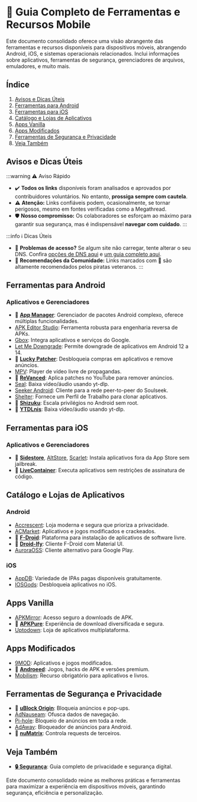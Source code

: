 # 📱 Guia Completo de Ferramentas e Recursos Mobile

Este documento consolidado oferece uma visão abrangente das ferramentas e recursos disponíveis para dispositivos móveis, abrangendo Android, iOS, e sistemas operacionais relacionados. Inclui informações sobre aplicativos, ferramentas de segurança, gerenciadores de arquivos, emuladores, e muito mais.

## Índice

1. [Avisos e Dicas Úteis](#avisos-e-dicas-úteis)
2. [Ferramentas para Android](#ferramentas-para-android)
3. [Ferramentas para iOS](#ferramentas-para-ios)
4. [Catálogo e Lojas de Aplicativos](#catálogo-e-lojas-de-aplicativos)
5. [Apps Vanilla](#apps-vanilla)
6. [Apps Modificados](#apps-modificados)
7. [Ferramentas de Segurança e Privacidade](#ferramentas-de-segurança-e-privacidade)
8. [Veja Também](#veja-também)

## Avisos e Dicas Úteis

:::warning ⚠️ Aviso Rápido
- ✔️ **Todos os links** disponíveis foram analisados e aprovados por contribuidores voluntários. No entanto, **prossiga sempre com cautela**.
- ⚠️ **Atenção:** Links confiáveis podem, ocasionalmente, se tornar perigosos, mesmo em fontes verificadas como a Megathread.
- 🛡️ **Nosso compromisso:** Os colaboradores se esforçam ao máximo para garantir sua segurança, mas é indispensável **navegar com cuidado**.
:::

:::info ℹ️ Dicas Úteis
- 🚨 **Problemas de acesso?** Se algum site não carregar, tente alterar o seu DNS. Confira [opções de DNS aqui](https://www.privacyguides.org/en/dns/) e [um guia completo aqui](guias/dns.md).
- 🌟 **Recomendações da Comunidade:** Links marcados com 🌟 são altamente recomendados pelos piratas veteranos.
:::

## Ferramentas para Android

### Aplicativos e Gerenciadores

- 🌟 [**App Manager**](https://muntashirakon.github.io/AppManager/en/): Gerenciador de pacotes Android complexo, oferece múltiplas funcionalidades.
- [APK Editor Studio](https://qwertycube.com/apk-editor-studio/): Ferramenta robusta para engenharia reversa de APKs.
- [Gbox](https://www.gboxlab.com/): Integra aplicativos e serviços do Google.
- [Let Me Downgrade](https://github.com/DavidBerdik/Let-Me-Downgrade): Permite downgrade de aplicativos em Android 12 a 14.
- 🌟 [**Lucky Patcher**](https://forum.mobilism.org/search.php?keywords=lucky+patcher): Desbloqueia compras em aplicativos e remove anúncios.
- [MPV](https://github.com/mpv-android/mpv-android/releases): Player de vídeo livre de propagandas.
- 🌟 [**ReVanced**](https://revanced.app): Aplica patches no YouTube para remover anúncios.
- [Seal](https://github.com/JunkFood02/Seal): Baixa vídeo/áudio usando yt-dlp.
- [Seeker Android](https://github.com/jackBonadies/SeekerAndroid): Cliente para a rede peer-to-peer do Soulseek.
- [Shelter](https://github.com/PeterCxy/Shelter): Fornece um Perfil de Trabalho para clonar aplicativos.
- 🌟 [**Shizuku**](https://github.com/RikkaApps/Shizuku): Escala privilégios no Android sem root.
- 🌟 [**YTDLnis**](https://github.com/deniscerri/ytdlnis): Baixa vídeo/áudio usando yt-dlp.

## Ferramentas para iOS

### Aplicativos e Gerenciadores

- 🌟 [**Sidestore**](https://sidestore.io/), [AltStore](https://altstore.io/), [Scarlet](https://usescarlet.com/): Instala aplicativos fora da App Store sem jailbreak.
- 🌟 [**LiveContainer**](https://github.com/LiveContainer/LiveContainer): Executa aplicativos sem restrições de assinatura de código.

## Catálogo e Lojas de Aplicativos

### Android

- [Accrescent](https://accrescent.app/): Loja moderna e segura que prioriza a privacidade.
- [ACMarket](https://acmarket.net/): Aplicativos e jogos modificados e crackeados.
- 🌟 [**F-Droid**](https://f-droid.org/): Plataforma para instalação de aplicativos de software livre.
- 🌟 [**Droid-Ify**](https://github.com/Droid-ify/client): Cliente F-Droid com Material UI.
- [AuroraOSS](https://auroraoss.com/): Cliente alternativo para Google Play.

### iOS

- [AppDB](https://appdb.to/): Variedade de IPAs pagas disponíveis gratuitamente.
- [IOSGods](https://iosgods.com/): Desbloqueia aplicativos no iOS.

## Apps Vanilla

- [APKMirror](https://www.apkmirror.com/): Acesso seguro a downloads de APK.
- 🌟 [**APKPure**](https://apkpure.net/): Experiência de download diversificada e segura.
- [Uptodown](https://www.uptodown.com/): Loja de aplicativos multiplataforma.

## Apps Modificados

- [9MOD](https://9mod.com/): Aplicativos e jogos modificados.
- 🌟 [**Androeed**](https://androeed.store/): Jogos, hacks de APK e versões premium.
- [Mobilism](https://forum.mobilism.org/index.php): Recurso obrigatório para aplicativos e livros.

## Ferramentas de Segurança e Privacidade

- 🌟 [**uBlock Origin**](https://github.com/gorhill/uBlock#installation): Bloqueia anúncios e pop-ups.
- [AdNauseam](https://adnauseam.io/): Ofusca dados de navegação.
- [Pi-hole](https://pi-hole.net/): Bloqueio de anúncios em toda a rede.
- [AdAway](https://adaway.org/): Bloqueador de anúncios para Android.
- 🌟 [**nuMatrix**](https://codeberg.org/arek/nuMatrix): Controla requests de terceiros.

## Veja Também

- **[🔒 Segurança](/vault/seguranca)**: Guia completo de privacidade e segurança digital.

Este documento consolidado reúne as melhores práticas e ferramentas para maximizar a experiência em dispositivos móveis, garantindo segurança, eficiência e personalização.